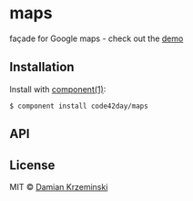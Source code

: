 
# maps

  façade for Google maps - check out the [demo](http://melitele.github.io/maps/)

## Installation

  Install with [component(1)](http://component.io):

    $ component install code42day/maps

## API



## License

  MIT © [Damian Krzeminski](https://pirxpilot.me)
